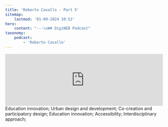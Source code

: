```yaml
---
title: 'Roberto Cavallo - Part 5'
sitemap:
    lastmod: '01-09-2024 10:52'
hero:
    content: "---\n## DigiNEB Podcast"
taxonomy:
    podcast:
        - 'Roberto Cavallo'
---
```

<iframe width="100%" height="166" scrolling="no" frameborder="no" allow="autoplay" src="https://w.soundcloud.com/player/?url=https%3A//api.soundcloud.com/tracks/1908136814&color=%234b4815&auto_play=false&hide_related=false&show_comments=true&show_user=true&show_reposts=false&show_teaser=false"></iframe>
Education innovation;
Urban design and development;
Co-creation and participatory design;
Education innovation;
Accessibility;
Interdisciplinary approach;